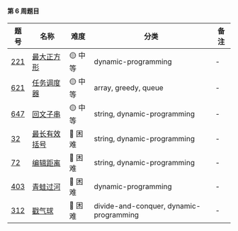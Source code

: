 #### 第 6 周题目

| 题号                                                                                                                       | 名称                                                                                                 | 难度     | 分类                                              | 备注 |
| -------------------------------------------------------------------------------------------------------------------------- | ---------------------------------------------------------------------------------------------------- | -------- | ------------------------------------------------- | ---- |
| [221](https://leetcode.com/problems/maximal-square/discuss/?currentPage=1&orderBy=most_votes&query=)    | [最大正方形](https://leetcode-cn.com/problems/maximal-square/)              | 🟡 中等  | dynamic-programming                        | -    |
| [621](https://leetcode.com/problems/task-scheduler/discuss/?currentPage=1&orderBy=most_votes&query=)    | [任务调度器](https://leetcode-cn.com/problems/task-scheduler/)              | 🟡 中等  | array, greedy, queue                        | -    |
| [647](https://leetcode.com/problems/palindromic-substrings/discuss/?currentPage=1&orderBy=most_votes&query=)    | [回文子串](https://leetcode-cn.com/problems/palindromic-substrings/)              | 🟡 中等  | string, dynamic-programming                        | -    |
| [32](https://leetcode.com/problems/longest-valid-parentheses/discuss/?currentPage=1&orderBy=most_votes&query=)                          | [最长有效括号](https://leetcode-cn.com/problems/longest-valid-parentheses/)                                        | 🔴️ 困难 | string, dynamic-programming                                     | -    |
| [72](https://leetcode.com/problems/edit-distance/discuss/?currentPage=1&orderBy=most_votes&query=)                          | [编辑距离](https://leetcode-cn.com/problems/edit-distance/)                                        | 🔴️ 困难 | string, dynamic-programming                                     | -    |
| [403](https://leetcode.com/problems/frog-jump/discuss/?currentPage=1&orderBy=most_votes&query=)                          | [青蛙过河](https://leetcode-cn.com/problems/frog-jump/)                                        | 🔴️ 困难 | dynamic-programming                                     | -    |
| [312](https://leetcode.com/problems/burst-balloons/discuss/?currentPage=1&orderBy=most_votes&query=)                          | [戳气球](https://leetcode-cn.com/problems/burst-balloons/)                                        | 🔴️ 困难 | divide-and-conquer, dynamic-programming                                     | -    |